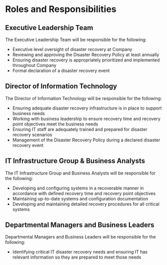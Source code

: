 # Roles and Responsibilities

## Executive Leadership Team

The Executive Leadership Team will be responsible for the following:

- Executive level oversight of disaster recovery at Company
- Reviewing and approving the Disaster Recovery Policy at least annually
- Ensuring disaster recovery is appropriately prioritized and implemented throughout Company
- Formal declaration of a disaster recovery event

## Director of Information Technology

The Director of Information Technology will be responsible for the following:

- Ensuring adequate disaster recovery infrastructure is in place to support business needs
- Working with  business leadership to ensure recovery time and recovery point objectives meet the business needs
- Ensuring IT staff are adequately trained and prepared for disaster recovery scenarios
- Management of the Disaster Recovery Policy during a declared disaster recovery event

## IT Infrastructure Group & Business Analysts

The IT Infrastructure Group and Business Analysts will be responsible for the following:

- Developing and configuring systems in a recoverable manner in accordance with defined recovery time and recovery point objectives
- Maintaining up-to-date systems and configuration documentation
- Developing and maintaining detailed recovery procedures for all critical systems

## Departmental Managers and Business Leaders

Departmental Managers and Business Leaders will be responsible for the following:

- Identifying critical IT disaster recovery needs and ensuring IT has relevant information so they are prepared to meet those needs

